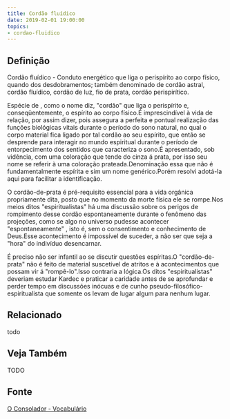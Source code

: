 ```yaml
---
title: Cordão fluídico
date: 2019-02-01 19:00:00
topics:
- cordao-fluidico
---
```


## Definição
Cordão fluídico - Conduto energético que liga o perispírito ao corpo físico,
quando dos desdobramentos; também denominado de cordão astral, cordão fluídico,
cordão de luz, fio de prata, cordão perispirítico.

Espécie de , como o nome diz, "cordão" que liga o perispírito e,
conseqüentemente, o espírito ao corpo físico.É imprescindível à vida de
relação, por assim dizer, pois assegura a perfeita e pontual realização das
funções biológicas vitais durante o período do sono natural, no qual o corpo
material fica ligado por tal cordão ao seu espírito, que então se desprende
para interagir no mundo espiritual durante o período de entorpecimento dos
sentidos que caracteriza o sono.É apresentado, sob vidência, com uma coloração
que tende do cinza á prata, por isso seu nome se referir à uma coloração
prateada.Denominação essa que não é fundamentalmente espírita e sim um nome
genérico.Porém resolvi adotá-la aqui para facilitar a identificação.

O cordão-de-prata é pré-requisito essencial para a vida orgânica propriamente
dita, posto que no momento da morte física ele se rompe.Nos meios ditos
"espiritualistas" há uma discussão sobre os perigos de rompimento desse cordão
espontaneamente durante o fenômeno das projeções, como se algo no universo
pudesse acontecer "espontaneamente" , isto é, sem o consentimento e
conhecimento de Deus.Esse acontecimento é impossível de suceder, a não ser que
seja a "hora" do indivíduo desencarnar.

É preciso não ser infantil ao se discutir questões espíritas.O
"cordão-de-prata" não é feito de material suscetível de atritos e à
acontecimentos que possam vir á "rompê-lo".Isso contraria a lógica.Os ditos
"espiritualistas" deveriam estudar Kardec e praticar a caridade antes de se
aprofundar e perder tempo em discussões inócuas e de cunho
pseudo-filosófico-espiritualista que somente os levam de lugar algum para
nenhum lugar. 

## Relacionado
todo

## Veja Também
TODO

## Fonte
[O Consolador - Vocabulário](http://www.oconsolador.com.br/linkfixo/vocabulario/principal.html)


